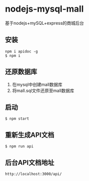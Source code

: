 # nodejs-mysql-mall
基于nodejs+mySQL+express的商城后台

## 安装
`npm i apidoc -g`  
`$ npm i`
## 还原数据库
1. 在mysql中创建mall数据库
2. 将mall.sql文件还原至mall数据库 
## 启动
`$ npm start`
## 重新生成API文档
`$ npm run api`
## 后台API文档地址
`http://localhost:3000/api/`